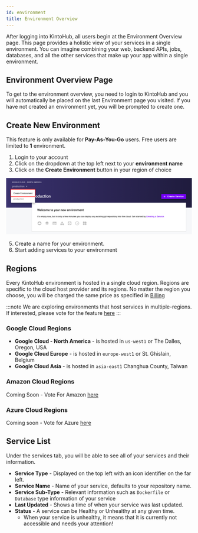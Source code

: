 ```yaml
---
id: environment
title: Environment Overview
---
```


After logging into KintoHub, all users begin at the Environment Overview page.
This page provides a holistic view of your services in a single environment.
You can imagine combining your web, backend APIs, jobs, databases, and all the other services that make up your app within a single environment.

## Environment Overview Page

To get to the environment overview, you need to login to KintoHub and you will automatically be placed on the last Environment page you visited.
If you have not created an environment yet, you will be prompted to create one.

## Create New Environment

This feature is only available for **Pay-As-You-Go** users. Free users are limited to **1** environment.

1. Login to your account
2. Click on the dropdown at the top left next to your **environment name**
3. Click on the  **Create Environment** button in your region of choice

![Environment](/img/anatomy/create-environment.png)

5. Create a name for your environment.
6. Start adding services to your environment

## Regions

Every KintoHub environment is hosted in a single cloud region. 
Regions are specific to the cloud host provider and its regions.
No matter the region you choose, you will be charged the same price as specified in [Billing](anatomy-billing.md)

:::note
We are exploring environments that host services in multiple-regions. If interested, please vote for the feature [here](https://feedback.kintohub.com/feature-requests/p/multi-region-environments)
:::

### Google Cloud Regions

* **Google Cloud - North America** - is hosted in `us-west1` or The Dalles, Oregon, USA
* **Google Cloud Europe** - is hosted in  `europe-west1` or St. Ghislain, Belgium
* **Google Cloud Asia** - is hosted in `asia-east1` Changhua County, Taiwan

### Amazon Cloud Regions

Coming Soon - Vote For Amazon [here](https://feedback.kintohub.com/feature-requests/p/amazon-cloud-regions)

### Azure Cloud Regions

Coming soon - Vote for Azure [here](https://feedback.kintohub.com/feature-requests/p/azure-cloud-regions)

## Service List

Under the services tab, you will be able to see all of your services and their information.

* **Service Type** - Displayed on the top left with an icon identifier on the far left.
* **Service Name** - Name of your service, defaults to your repository name.
* **Service Sub-Type** - Relevant information such as `Dockerfile` or `Database` type information of your service
* **Last Updated** - Shows a time of when your service was last updated.
* **Status** - A service can be Healthy or Unhealthy at any given time.
    * When your service is unhealthy, it means that it is currently not accessible and needs your attention!

